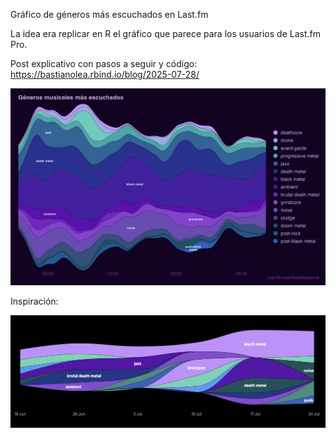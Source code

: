 Gráfico de géneros más escuchados en Last.fm

La idea era replicar en R el gráfico que parece para los usuarios de Last.fm Pro.

Post explicativo con pasos a seguir y código: https://bastianolea.rbind.io/blog/2025-07-28/

![](lastfm_tags_bastimapache.png)

Inspiración:

![](inspo.png)